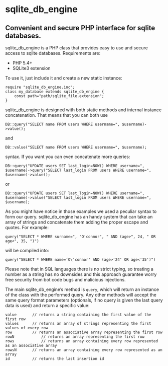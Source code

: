 # sqlite_db_engine
## Convenient and secure PHP interface for sqlite databases.

sqlite_db_engine is a PHP class that provides easy to use and secure access to sqlite databases.
Requirements are:
- PHP 5.4+
- SQLite3 extension

To use it, just include it and create a new static instance:
```
require "sqlite_db_engine.inc";
class my_database extends sqlite_db_engine {
	const path="path/sqlite_file.extension";
}
```

sqlite_db_engine is designed with both static methods and internal instance concatenation. That means that you can both use
```
DB::query("SELECT name FROM users WHERE username=", $username)->value();
```
and
```
DB::value("SELECT name FROM users WHERE username=", $username);
```
syntax.
If you want you can even concatenate more queries:
```
DB::query("UPDATE users SET last_login=NOW() WHERE username=", $username)->query("SELECT last_login FROM users WHERE username=", $username)->value();
```
or
```
DB::query("UPDATE users SET last_login=NOW() WHERE username=", $username)->value("SELECT last_login FROM users WHERE username=", $username);
```

As you might have notice in those examples we used a peculiar syntax to form our query. sqlite_db_engine has an handy system that can take an array of strings and concatenate them adding the proper escape and quotes. For example:
```
query("SELECT * WHERE surname=", "O'connor", " AND (age>", 24, " OR age<", 35, ")")
```
will be compiled into:
```
query("SELECT * WHERE name=‘O\’connor' AND (age>'24' OR age<'35')")
```
Please note that in SQL languages there is no strict typing, so treating a number as a string has no downsides and this approach guarantee worry free security from bot code bugs and malicious injections.

The main sqlite_db_engine’s method is `query`, which will return an instance of the class with the performed query. Any other methods will accept the same query format parameters (optionals, if no query is given the last query data is used) and return a specific value:
```
value		// returns a string containing the first value of the first row
values		// returns an array of strings representing the first values of every row
row			// returns an associative array representing the first row
rowN			// returns an array representing the first row
rows			// returns an array containing every row represented as an associative array
rowsN		// returns an array containing every row represented as an array
id			// returns the last insertion id
```
